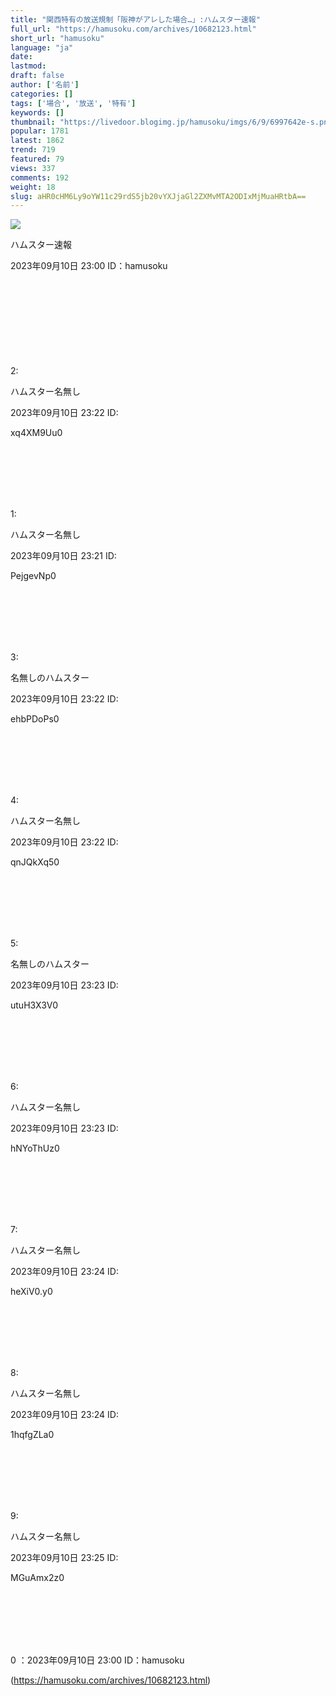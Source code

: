 ```yaml
---
title: "関西特有の放送規制「阪神がアレした場合…」:ハムスター速報"
full_url: "https://hamusoku.com/archives/10682123.html"
short_url: "hamusoku"
language: "ja"
date: 
lastmod: 
draft: false
author: ['名前']
categories: []
tags: ['場合', '放送', '特有']
keywords: []
thumbnail: "https://livedoor.blogimg.jp/hamusoku/imgs/6/9/6997642e-s.png"
popular: 1781
latest: 1862
trend: 719
featured: 79
views: 337
comments: 192
weight: 18
slug: aHR0cHM6Ly9oYW11c29rdS5jb20vYXJjaGl2ZXMvMTA2ODIxMjMuaHRtbA==
---
```


![](https://livedoor.blogimg.jp/hamusoku/imgs/6/9/6997642e-s.png)

<div><p>ハムスター速報</p> 2023年09月10日 23:00 ID：hamusoku<br> <br> <br> <br> <br> <br> <br> <br> <br> <p><p>2:</p><p>ハムスター名無し</p><p>2023年09月10日 23:22 ID:<p>xq4XM9Uu0</p></p></p><p></p><br> <br> <br> <br> <br> <p><p>1:</p><p>ハムスター名無し</p><p>2023年09月10日 23:21 ID:<p>PejgevNp0</p></p></p><p></p><br> <br> <br> <br> <br> <p><p>3:</p><p>名無しのハムスター</p><p>2023年09月10日 23:22 ID:<p>ehbPDoPs0</p></p></p><p></p><br> <br> <br> <br> <br> <p><p>4:</p><p>ハムスター名無し</p><p>2023年09月10日 23:22 ID:<p>qnJQkXq50</p></p></p><p></p><br> <br> <br> <br> <br> <p><p>5:</p><p>名無しのハムスター</p><p>2023年09月10日 23:23 ID:<p>utuH3X3V0</p></p></p><p></p><br> <br> <br> <br> <br> <p><p>6:</p><p>ハムスター名無し</p><p>2023年09月10日 23:23 ID:<p>hNYoThUz0</p></p></p><p></p><br> <br> <br> <br> <br> <p><p>7:</p><p>ハムスター名無し</p><p>2023年09月10日 23:24 ID:<p>heXiV0.y0</p></p></p><p></p><br> <br> <br> <br> <br> <p><p>8:</p><p>ハムスター名無し</p><p>2023年09月10日 23:24 ID:<p>1hqfgZLa0</p></p></p><p></p><br> <br> <br> <br> <br> <p><p>9:</p><p>ハムスター名無し</p><p>2023年09月10日 23:25 ID:<p>MGuAmx2z0</p></p></p><p></p><br> <br> <br> <br> <br> <p>0 ：2023年09月10日 23:00 ID：hamusoku</p></div>

(https://hamusoku.com/archives/10682123.html)
